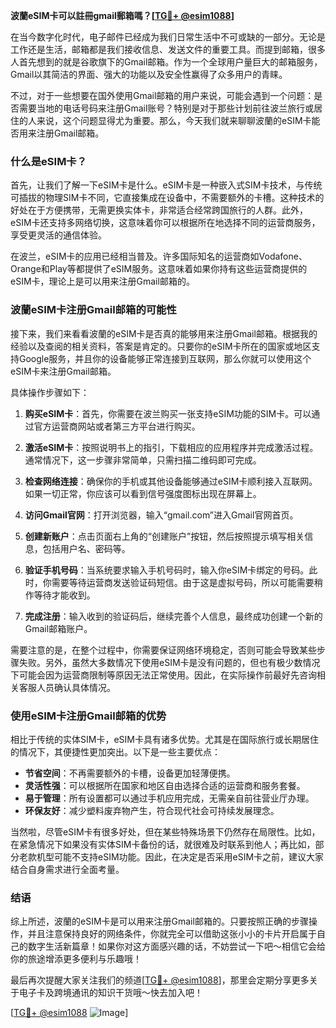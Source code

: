 **波蘭eSIM卡可以註冊gmail郵箱嗎？[[TG💪+ @esim1088](https://t.me/s/esim1088)]**

在当今数字化时代，电子邮件已经成为我们日常生活中不可或缺的一部分。无论是工作还是生活，邮箱都是我们接收信息、发送文件的重要工具。而提到邮箱，很多人首先想到的就是谷歌旗下的Gmail邮箱。作为一个全球用户量巨大的邮箱服务，Gmail以其简洁的界面、强大的功能以及安全性赢得了众多用户的青睐。

不过，对于一些想要在国外使用Gmail邮箱的用户来说，可能会遇到一个问题：是否需要当地的电话号码来注册Gmail账号？特别是对于那些计划前往波兰旅行或居住的人来说，这个问题显得尤为重要。那么，今天我们就来聊聊波蘭的eSIM卡能否用来注册Gmail邮箱。

### 什么是eSIM卡？

首先，让我们了解一下eSIM卡是什么。eSIM卡是一种嵌入式SIM卡技术，与传统可插拔的物理SIM卡不同，它直接集成在设备中，不需要额外的卡槽。这种技术的好处在于方便携带，无需更换实体卡，非常适合经常跨国旅行的人群。此外，eSIM卡还支持多网络切换，这意味着你可以根据所在地选择不同的运营商服务，享受更灵活的通信体验。

在波兰，eSIM卡的应用已经相当普及。许多国际知名的运营商如Vodafone、Orange和Play等都提供了eSIM服务。这意味着如果你持有这些运营商提供的eSIM卡，理论上是可以用来注册Gmail邮箱的。

### 波蘭eSIM卡注册Gmail邮箱的可能性

接下来，我们来看看波蘭的eSIM卡是否真的能够用来注册Gmail邮箱。根据我的经验以及查阅的相关资料，答案是肯定的。只要你的eSIM卡所在的国家或地区支持Google服务，并且你的设备能够正常连接到互联网，那么你就可以使用这个eSIM卡来注册Gmail邮箱。

具体操作步骤如下：

1. **购买eSIM卡**：首先，你需要在波兰购买一张支持eSIM功能的SIM卡。可以通过官方运营商网站或者第三方平台进行购买。
   
2. **激活eSIM卡**：按照说明书上的指引，下载相应的应用程序并完成激活过程。通常情况下，这一步骤非常简单，只需扫描二维码即可完成。

3. **检查网络连接**：确保你的手机或其他设备能够通过eSIM卡顺利接入互联网。如果一切正常，你应该可以看到信号强度图标出现在屏幕上。

4. **访问Gmail官网**：打开浏览器，输入“gmail.com”进入Gmail官网首页。

5. **创建新账户**：点击页面右上角的“创建账户”按钮，然后按照提示填写相关信息，包括用户名、密码等。

6. **验证手机号码**：当系统要求输入手机号码时，输入你eSIM卡绑定的号码。此时，你需要等待运营商发送验证码短信。由于这是虚拟号码，所以可能需要稍作等待才能收到。

7. **完成注册**：输入收到的验证码后，继续完善个人信息，最终成功创建一个新的Gmail邮箱账户。

需要注意的是，在整个过程中，你需要保证网络环境稳定，否则可能会导致某些步骤失败。另外，虽然大多数情况下使用eSIM卡是没有问题的，但也有极少数情况下可能会因为运营商限制等原因无法正常使用。因此，在实际操作前最好先咨询相关客服人员确认具体情况。

### 使用eSIM卡注册Gmail邮箱的优势

相比于传统的实体SIM卡，eSIM卡具有诸多优势。尤其是在国际旅行或长期居住的情况下，其便捷性更加突出。以下是一些主要优点：

- **节省空间**：不再需要额外的卡槽，设备更加轻薄便携。
- **灵活性强**：可以根据所在国家和地区自由选择合适的运营商和服务套餐。
- **易于管理**：所有设置都可以通过手机应用完成，无需亲自前往营业厅办理。
- **环保友好**：减少塑料废弃物产生，符合现代社会可持续发展理念。

当然啦，尽管eSIM卡有很多好处，但在某些特殊场景下仍然存在局限性。比如，在紧急情况下如果没有实体SIM卡备份的话，就很难及时联系到他人；再比如，部分老款机型可能不支持eSIM功能。因此，在决定是否采用eSIM卡之前，建议大家结合自身需求进行全面考量。

### 结语

综上所述，波蘭的eSIM卡是可以用来注册Gmail邮箱的。只要按照正确的步骤操作，并且注意保持良好的网络条件，你就完全可以借助这张小小的卡片开启属于自己的数字生活新篇章！如果你对这方面感兴趣的话，不妨尝试一下吧～相信它会给你的旅途增添更多便利与乐趣哦！

最后再次提醒大家关注我们的频道[[TG💪+ @esim1088](https://t.me/s/esim1088)]，那里会定期分享更多关于电子卡及跨境通讯的知识干货哦～快去加入吧！

[[TG💪+ @esim1088](https://t.me/s/esim1088) ![Image](https://i.postimg.cc/4NQfJmqS/Snipaste-2025-05-13-00-14-12.png)]